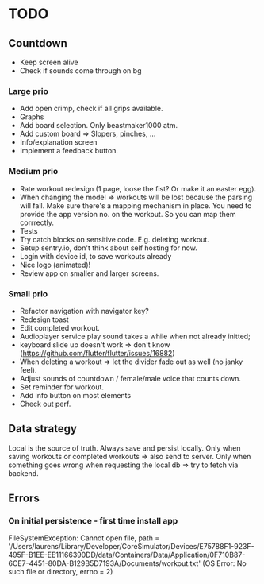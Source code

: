 # TODO

## Countdown
- Keep screen alive
- Check if sounds come through on bg

### Large prio
- Add open crimp, check if all grips available.
- Graphs
- Add board selection. Only beastmaker1000 atm.
- Add custom board => Slopers, pinches, ...
- Info/explanation screen
- Implement a feedback button.

### Medium prio
- Rate workout redesign (1 page, loose the fist? Or make it an easter egg).
- When changing the model => workouts will be lost because the parsing will fail. Make sure there's a mapping mechanism in place.
  You need to provide the app version no. on the workout. So you can map them corrrectly.
- Tests
- Try catch blocks on sensitive code. E.g. deleting workout.
- Setup sentry.io, don't think about self hosting for now.
- Login with device id, to save workouts already
- Nice logo (animated)!
- Review app on smaller and larger screens.

### Small prio
- Refactor navigation with navigator key?
- Redesign toast
- Edit completed workout.
- Audioplayer service play sound takes a while when not already initted;
- keyboard slide up doesn't work => don't know (https://github.com/flutter/flutter/issues/16882)
- When deleting a workout => let the divider fade out as well (no janky feel).
- Adjust sounds of countdown / female/male voice that counts down.
- Set reminder for workout.
- Add info button on most elements
- Check out perf.
    
## Data strategy
Local is the source of truth.
Always save and persist locally.
Only when saving workouts or completed workouts => also send to server.
Only when something goes wrong when requesting the local db => try to fetch via backend.
  
  
## Errors
### On initial persistence - first time install app
FileSystemException: Cannot open file, path = '/Users/laurens/Library/Developer/CoreSimulator/Devices/E75788F1-923F-495F-B1EE-EE11166390DD/data/Containers/Data/Application/0F710B87-6CE7-4451-80DA-B129B5D7193A/Documents/workout.txt' (OS Error: No such file or directory, errno = 2)
